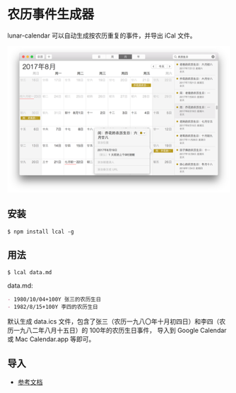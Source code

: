 
# 农历事件生成器

lunar-calendar 可以自动生成按农历重复的事件，并导出 iCal 文件。

![snapshot](./snapshot.png)

## 安装

```
$ npm install lcal -g
```

## 用法

```
$ lcal data.md
```

data.md:

```markdown
- 1980/10/04+100Y 张三的农历生日
- 1982/8/15+100Y 李四的农历生日
```

默认生成 data.ics 文件，包含了张三（农历一九八〇年十月初四日）和李四（农历一九八二年八月十五日）的 100年的农历生日事件，
导入到 Google Calendar 或 Mac Calendar.app 等即可。

## 导入

* [参考文档](https://github.com/hotoo/lcal/wiki#%E5%AF%BC%E5%85%A5)
